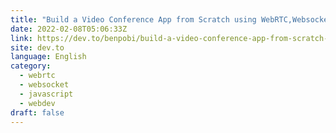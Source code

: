 ```yaml
---
title: "Build a Video Conference App from Scratch using WebRTC,Websocket,PHP +JS Day 32"
date: 2022-02-08T05:06:33Z
link: https://dev.to/benpobi/build-a-video-conference-app-from-scratch-using-webrtcwebsocketphp-js-day-32-on3?utm_medium=RSS&utm_source=news.12bit.vn
site: dev.to
language: English
category:
  - webrtc
  - websocket
  - javascript
  - webdev
draft: false
---
```

